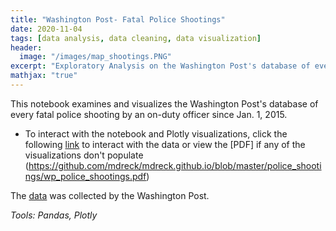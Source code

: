 ```yaml
---
title: "Washington Post- Fatal Police Shootings"
date: 2020-11-04
tags: [data analysis, data cleaning, data visualization]
header:
  image: "/images/map_shootings.PNG" 
excerpt: "Exploratory Analysis on the Washington Post's database of every fatal police shooting by an on-duty officer since Jan. 1, 2015. _Tools: Pandas, Plotly_"
mathjax: "true"
---
```

This notebook examines and visualizes the Washington Post's database of every fatal police shooting by an on-duty officer since Jan. 1, 2015.
 
- To interact with the notebook and Plotly visualizations, click the following [link](https://nbviewer.jupyter.org/github/mdreck/mdreck.github.io/blob/master/police_shootings/wp_police_shootings.ipynb#) to interact with the data or view the [PDF] if any of the visualizations don't populate (https://github.com/mdreck/mdreck.github.io/blob/master/police_shootings/wp_police_shootings.pdf)

The [data](https://github.com/washingtonpost/data-police-shootings/blob/master/fatal-police-shootings-data.csv) was collected by the Washington Post.

_Tools: Pandas, Plotly_
